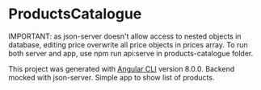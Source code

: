 # ProductsCatalogue

IMPORTANT: as json-server doesn't allow access to nested objects in database, editing price overwrite all price objects in prices array.
To run both server and app, use npm run api:serve in products-catalogue folder.

This project was generated with [Angular CLI](https://github.com/angular/angular-cli) version 8.0.0.
Backend mocked with json-server.
Simple app to show list of products.


